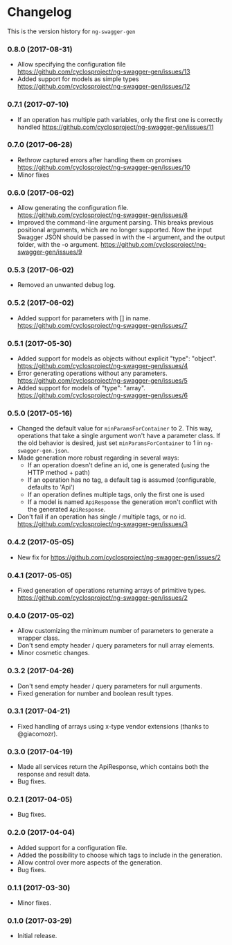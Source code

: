 # Changelog
This is the version history for `ng-swagger-gen`

### 0.8.0 (2017-08-31)
- Allow specifying the configuration file
  https://github.com/cyclosproject/ng-swagger-gen/issues/13
- Added support for models as simple types
  https://github.com/cyclosproject/ng-swagger-gen/issues/12

### 0.7.1 (2017-07-10)
- If an operation has multiple path variables, only the first one is correctly handled
  https://github.com/cyclosproject/ng-swagger-gen/issues/11

### 0.7.0 (2017-06-28)
- Rethrow captured errors after handling them on promises
  https://github.com/cyclosproject/ng-swagger-gen/issues/10
- Minor fixes

### 0.6.0 (2017-06-02)
- Allow generating the configuration file.
  https://github.com/cyclosproject/ng-swagger-gen/issues/8
- Improved the command-line argument parsing. This breaks previous positional
  arguments, which are no longer supported. Now the input Swagger JSON should be
  passed in with the -i argument, and the output folder, with the -o argument.
  https://github.com/cyclosproject/ng-swagger-gen/issues/9

### 0.5.3 (2017-06-02)
- Removed an unwanted debug log.

### 0.5.2 (2017-06-02)
- Added support for parameters with [] in name.
  https://github.com/cyclosproject/ng-swagger-gen/issues/7

### 0.5.1 (2017-05-30)
- Added support for models as objects without explicit "type": "object".
  https://github.com/cyclosproject/ng-swagger-gen/issues/4
- Error generating operations without any parameters.
  https://github.com/cyclosproject/ng-swagger-gen/issues/5
- Added support for models of "type": "array".
  https://github.com/cyclosproject/ng-swagger-gen/issues/6

### 0.5.0 (2017-05-16)
- Changed the default value for `minParamsForContainer` to 2. This way,
  operations that take a single argument won't have a parameter class.
  If the old behavior is desired, just set `minParamsForContainer` to 1 in
  `ng-swagger-gen.json`.
- Made generation more robust regarding in several ways:
  - If an operation doesn't define an id, one is generated 
    (using the HTTP method + path)
  - If an operation has no tag, a default tag is assumed 
    (configurable, defaults to 'Api')
  - If an operation defines multiple tags, only the first one is used
  - If a model is named `ApiResponse` the generation won't conflict with the
    generated `ApiResponse`.
- Don't fail if an operation has single / multiple tags, or no id.
  https://github.com/cyclosproject/ng-swagger-gen/issues/3

### 0.4.2 (2017-05-05)
- New fix for https://github.com/cyclosproject/ng-swagger-gen/issues/2

### 0.4.1 (2017-05-05)
- Fixed generation of operations returning arrays of primitive types.
  https://github.com/cyclosproject/ng-swagger-gen/issues/2

### 0.4.0 (2017-05-02)
- Allow customizing the minimum number of parameters to generate a wrapper class.
- Don't send empty header / query parameters for null array elements.
- Minor cosmetic changes.

### 0.3.2 (2017-04-26)
- Don't send empty header / query parameters for null arguments.
- Fixed generation for number and boolean result types.

### 0.3.1 (2017-04-21)
- Fixed handling of arrays using x-type vendor extensions (thanks to @giacomozr).

### 0.3.0 (2017-04-19)
- Made all services return the ApiResponse, which contains both the
  response and result data.
- Bug fixes.

### 0.2.1 (2017-04-05)
- Bug fixes.

### 0.2.0 (2017-04-04)
- Added support for a configuration file.
- Added the possibility to choose which tags to include in the generation.
- Allow control over more aspects of the generation.
- Bug fixes.

### 0.1.1 (2017-03-30)
- Minor fixes.

### 0.1.0 (2017-03-29)
- Initial release.